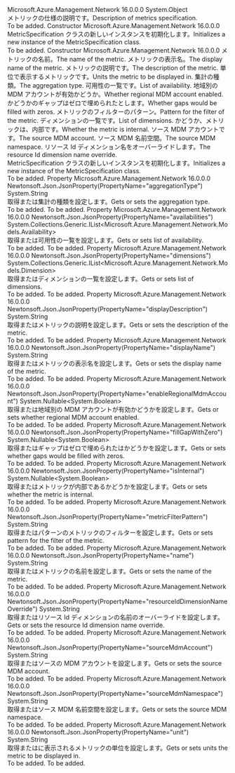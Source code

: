 <Type Name="MetricSpecification" FullName="Microsoft.Azure.Management.Network.Models.MetricSpecification">
  <TypeSignature Language="C#" Value="public class MetricSpecification" />
  <TypeSignature Language="ILAsm" Value=".class public auto ansi beforefieldinit MetricSpecification extends System.Object" />
  <TypeSignature Language="DocId" Value="T:Microsoft.Azure.Management.Network.Models.MetricSpecification" />
  <TypeSignature Language="VB.NET" Value="Public Class MetricSpecification" />
  <TypeSignature Language="F#" Value="type MetricSpecification = class" />
  <AssemblyInfo>
    <AssemblyName>Microsoft.Azure.Management.Network</AssemblyName>
    <AssemblyVersion>16.0.0.0</AssemblyVersion>
  </AssemblyInfo>
  <Base>
    <BaseTypeName>System.Object</BaseTypeName>
  </Base>
  <Interfaces />
  <Docs>
    <summary>
            <span data-ttu-id="efb0b-101">メトリックの仕様の説明です。</span><span class="sxs-lookup"><span data-stu-id="efb0b-101">Description of metrics specification.</span></span>
            </summary>
    <remarks>To be added.</remarks>
  </Docs>
  <Members>
    <Member MemberName=".ctor">
      <MemberSignature Language="C#" Value="public MetricSpecification ();" />
      <MemberSignature Language="ILAsm" Value=".method public hidebysig specialname rtspecialname instance void .ctor() cil managed" />
      <MemberSignature Language="DocId" Value="M:Microsoft.Azure.Management.Network.Models.MetricSpecification.#ctor" />
      <MemberSignature Language="VB.NET" Value="Public Sub New ()" />
      <MemberType>Constructor</MemberType>
      <AssemblyInfo>
        <AssemblyName>Microsoft.Azure.Management.Network</AssemblyName>
        <AssemblyVersion>16.0.0.0</AssemblyVersion>
      </AssemblyInfo>
      <Parameters />
      <Docs>
        <summary>
            <span data-ttu-id="efb0b-102">MetricSpecification クラスの新しいインスタンスを初期化します。</span><span class="sxs-lookup"><span data-stu-id="efb0b-102">Initializes a new instance of the MetricSpecification class.</span></span>
            </summary>
        <remarks>To be added.</remarks>
      </Docs>
    </Member>
    <Member MemberName=".ctor">
      <MemberSignature Language="C#" Value="public MetricSpecification (string name = null, string displayName = null, string displayDescription = null, string unit = null, string aggregationType = null, System.Collections.Generic.IList&lt;Microsoft.Azure.Management.Network.Models.Availability&gt; availabilities = null, Nullable&lt;bool&gt; enableRegionalMdmAccount = null, Nullable&lt;bool&gt; fillGapWithZero = null, string metricFilterPattern = null, System.Collections.Generic.IList&lt;Microsoft.Azure.Management.Network.Models.Dimension&gt; dimensions = null, Nullable&lt;bool&gt; isInternal = null, string sourceMdmAccount = null, string sourceMdmNamespace = null, string resourceIdDimensionNameOverride = null);" />
      <MemberSignature Language="ILAsm" Value=".method public hidebysig specialname rtspecialname instance void .ctor(string name, string displayName, string displayDescription, string unit, string aggregationType, class System.Collections.Generic.IList`1&lt;class Microsoft.Azure.Management.Network.Models.Availability&gt; availabilities, valuetype System.Nullable`1&lt;bool&gt; enableRegionalMdmAccount, valuetype System.Nullable`1&lt;bool&gt; fillGapWithZero, string metricFilterPattern, class System.Collections.Generic.IList`1&lt;class Microsoft.Azure.Management.Network.Models.Dimension&gt; dimensions, valuetype System.Nullable`1&lt;bool&gt; isInternal, string sourceMdmAccount, string sourceMdmNamespace, string resourceIdDimensionNameOverride) cil managed" />
      <MemberSignature Language="DocId" Value="M:Microsoft.Azure.Management.Network.Models.MetricSpecification.#ctor(System.String,System.String,System.String,System.String,System.String,System.Collections.Generic.IList{Microsoft.Azure.Management.Network.Models.Availability},System.Nullable{System.Boolean},System.Nullable{System.Boolean},System.String,System.Collections.Generic.IList{Microsoft.Azure.Management.Network.Models.Dimension},System.Nullable{System.Boolean},System.String,System.String,System.String)" />
      <MemberSignature Language="VB.NET" Value="Public Sub New (Optional name As String = null, Optional displayName As String = null, Optional displayDescription As String = null, Optional unit As String = null, Optional aggregationType As String = null, Optional availabilities As IList(Of Availability) = null, Optional enableRegionalMdmAccount As Nullable(Of Boolean) = null, Optional fillGapWithZero As Nullable(Of Boolean) = null, Optional metricFilterPattern As String = null, Optional dimensions As IList(Of Dimension) = null, Optional isInternal As Nullable(Of Boolean) = null, Optional sourceMdmAccount As String = null, Optional sourceMdmNamespace As String = null, Optional resourceIdDimensionNameOverride As String = null)" />
      <MemberSignature Language="F#" Value="new Microsoft.Azure.Management.Network.Models.MetricSpecification : string * string * string * string * string * System.Collections.Generic.IList&lt;Microsoft.Azure.Management.Network.Models.Availability&gt; * Nullable&lt;bool&gt; * Nullable&lt;bool&gt; * string * System.Collections.Generic.IList&lt;Microsoft.Azure.Management.Network.Models.Dimension&gt; * Nullable&lt;bool&gt; * string * string * string -&gt; Microsoft.Azure.Management.Network.Models.MetricSpecification" Usage="new Microsoft.Azure.Management.Network.Models.MetricSpecification (name, displayName, displayDescription, unit, aggregationType, availabilities, enableRegionalMdmAccount, fillGapWithZero, metricFilterPattern, dimensions, isInternal, sourceMdmAccount, sourceMdmNamespace, resourceIdDimensionNameOverride)" />
      <MemberType>Constructor</MemberType>
      <AssemblyInfo>
        <AssemblyName>Microsoft.Azure.Management.Network</AssemblyName>
        <AssemblyVersion>16.0.0.0</AssemblyVersion>
      </AssemblyInfo>
      <Parameters>
        <Parameter Name="name" Type="System.String" />
        <Parameter Name="displayName" Type="System.String" />
        <Parameter Name="displayDescription" Type="System.String" />
        <Parameter Name="unit" Type="System.String" />
        <Parameter Name="aggregationType" Type="System.String" />
        <Parameter Name="availabilities" Type="System.Collections.Generic.IList&lt;Microsoft.Azure.Management.Network.Models.Availability&gt;" />
        <Parameter Name="enableRegionalMdmAccount" Type="System.Nullable&lt;System.Boolean&gt;" />
        <Parameter Name="fillGapWithZero" Type="System.Nullable&lt;System.Boolean&gt;" />
        <Parameter Name="metricFilterPattern" Type="System.String" />
        <Parameter Name="dimensions" Type="System.Collections.Generic.IList&lt;Microsoft.Azure.Management.Network.Models.Dimension&gt;" />
        <Parameter Name="isInternal" Type="System.Nullable&lt;System.Boolean&gt;" />
        <Parameter Name="sourceMdmAccount" Type="System.String" />
        <Parameter Name="sourceMdmNamespace" Type="System.String" />
        <Parameter Name="resourceIdDimensionNameOverride" Type="System.String" />
      </Parameters>
      <Docs>
        <param name="name"><span data-ttu-id="efb0b-103">メトリックの名前。</span><span class="sxs-lookup"><span data-stu-id="efb0b-103">The name of the metric.</span></span></param>
        <param name="displayName"><span data-ttu-id="efb0b-104">メトリックの表示名。</span><span class="sxs-lookup"><span data-stu-id="efb0b-104">The display name of the metric.</span></span></param>
        <param name="displayDescription"><span data-ttu-id="efb0b-105">メトリックの説明です。</span><span class="sxs-lookup"><span data-stu-id="efb0b-105">The description of the metric.</span></span></param>
        <param name="unit"><span data-ttu-id="efb0b-106">単位で表示するメトリックです。</span><span class="sxs-lookup"><span data-stu-id="efb0b-106">Units the metric to be displayed in.</span></span></param>
        <param name="aggregationType"><span data-ttu-id="efb0b-107">集計の種類。</span><span class="sxs-lookup"><span data-stu-id="efb0b-107">The aggregation type.</span></span></param>
        <param name="availabilities"><span data-ttu-id="efb0b-108">可用性の一覧です。</span><span class="sxs-lookup"><span data-stu-id="efb0b-108">List of availability.</span></span></param>
        <param name="enableRegionalMdmAccount"><span data-ttu-id="efb0b-109">地域別の MDM アカウントが有効かどうか。</span><span class="sxs-lookup"><span data-stu-id="efb0b-109">Whether regional MDM account enabled.</span></span></param>
        <param name="fillGapWithZero"><span data-ttu-id="efb0b-110">かどうかのギャップはゼロで埋められたとします。</span><span class="sxs-lookup"><span data-stu-id="efb0b-110">Whether gaps would be filled with zeros.</span></span></param>
        <param name="metricFilterPattern"><span data-ttu-id="efb0b-111">メトリックのフィルターのパターン。</span><span class="sxs-lookup"><span data-stu-id="efb0b-111">Pattern for the filter of the metric.</span></span></param>
        <param name="dimensions"><span data-ttu-id="efb0b-112">ディメンションの一覧です。</span><span class="sxs-lookup"><span data-stu-id="efb0b-112">List of dimensions.</span></span></param>
        <param name="isInternal"><span data-ttu-id="efb0b-113">かどうか、メトリックは、内部です。</span><span class="sxs-lookup"><span data-stu-id="efb0b-113">Whether the metric is internal.</span></span></param>
        <param name="sourceMdmAccount"><span data-ttu-id="efb0b-114">ソース MDM アカウントです。</span><span class="sxs-lookup"><span data-stu-id="efb0b-114">The source MDM account.</span></span></param>
        <param name="sourceMdmNamespace"><span data-ttu-id="efb0b-115">ソース MDM 名前空間。</span><span class="sxs-lookup"><span data-stu-id="efb0b-115">The source MDM namespace.</span></span></param>
        <param name="resourceIdDimensionNameOverride"><span data-ttu-id="efb0b-116">リソース Id ディメンション名をオーバーライドします。</span><span class="sxs-lookup"><span data-stu-id="efb0b-116">The resource Id dimension name override.</span></span></param>
        <summary>
            <span data-ttu-id="efb0b-117">MetricSpecification クラスの新しいインスタンスを初期化します。</span><span class="sxs-lookup"><span data-stu-id="efb0b-117">Initializes a new instance of the MetricSpecification class.</span></span>
            </summary>
        <remarks>To be added.</remarks>
      </Docs>
    </Member>
    <Member MemberName="AggregationType">
      <MemberSignature Language="C#" Value="public string AggregationType { get; set; }" />
      <MemberSignature Language="ILAsm" Value=".property instance string AggregationType" />
      <MemberSignature Language="DocId" Value="P:Microsoft.Azure.Management.Network.Models.MetricSpecification.AggregationType" />
      <MemberSignature Language="VB.NET" Value="Public Property AggregationType As String" />
      <MemberSignature Language="F#" Value="member this.AggregationType : string with get, set" Usage="Microsoft.Azure.Management.Network.Models.MetricSpecification.AggregationType" />
      <MemberType>Property</MemberType>
      <AssemblyInfo>
        <AssemblyName>Microsoft.Azure.Management.Network</AssemblyName>
        <AssemblyVersion>16.0.0.0</AssemblyVersion>
      </AssemblyInfo>
      <Attributes>
        <Attribute>
          <AttributeName>Newtonsoft.Json.JsonProperty(PropertyName="aggregationType")</AttributeName>
        </Attribute>
      </Attributes>
      <ReturnValue>
        <ReturnType>System.String</ReturnType>
      </ReturnValue>
      <Docs>
        <summary>
            <span data-ttu-id="efb0b-118">取得または集計の種類を設定します。</span><span class="sxs-lookup"><span data-stu-id="efb0b-118">Gets or sets the aggregation type.</span></span>
            </summary>
        <value>To be added.</value>
        <remarks>To be added.</remarks>
      </Docs>
    </Member>
    <Member MemberName="Availabilities">
      <MemberSignature Language="C#" Value="public System.Collections.Generic.IList&lt;Microsoft.Azure.Management.Network.Models.Availability&gt; Availabilities { get; set; }" />
      <MemberSignature Language="ILAsm" Value=".property instance class System.Collections.Generic.IList`1&lt;class Microsoft.Azure.Management.Network.Models.Availability&gt; Availabilities" />
      <MemberSignature Language="DocId" Value="P:Microsoft.Azure.Management.Network.Models.MetricSpecification.Availabilities" />
      <MemberSignature Language="VB.NET" Value="Public Property Availabilities As IList(Of Availability)" />
      <MemberSignature Language="F#" Value="member this.Availabilities : System.Collections.Generic.IList&lt;Microsoft.Azure.Management.Network.Models.Availability&gt; with get, set" Usage="Microsoft.Azure.Management.Network.Models.MetricSpecification.Availabilities" />
      <MemberType>Property</MemberType>
      <AssemblyInfo>
        <AssemblyName>Microsoft.Azure.Management.Network</AssemblyName>
        <AssemblyVersion>16.0.0.0</AssemblyVersion>
      </AssemblyInfo>
      <Attributes>
        <Attribute>
          <AttributeName>Newtonsoft.Json.JsonProperty(PropertyName="availabilities")</AttributeName>
        </Attribute>
      </Attributes>
      <ReturnValue>
        <ReturnType>System.Collections.Generic.IList&lt;Microsoft.Azure.Management.Network.Models.Availability&gt;</ReturnType>
      </ReturnValue>
      <Docs>
        <summary>
            <span data-ttu-id="efb0b-119">取得または可用性の一覧を設定します。</span><span class="sxs-lookup"><span data-stu-id="efb0b-119">Gets or sets list of availability.</span></span>
            </summary>
        <value>To be added.</value>
        <remarks>To be added.</remarks>
      </Docs>
    </Member>
    <Member MemberName="Dimensions">
      <MemberSignature Language="C#" Value="public System.Collections.Generic.IList&lt;Microsoft.Azure.Management.Network.Models.Dimension&gt; Dimensions { get; set; }" />
      <MemberSignature Language="ILAsm" Value=".property instance class System.Collections.Generic.IList`1&lt;class Microsoft.Azure.Management.Network.Models.Dimension&gt; Dimensions" />
      <MemberSignature Language="DocId" Value="P:Microsoft.Azure.Management.Network.Models.MetricSpecification.Dimensions" />
      <MemberSignature Language="VB.NET" Value="Public Property Dimensions As IList(Of Dimension)" />
      <MemberSignature Language="F#" Value="member this.Dimensions : System.Collections.Generic.IList&lt;Microsoft.Azure.Management.Network.Models.Dimension&gt; with get, set" Usage="Microsoft.Azure.Management.Network.Models.MetricSpecification.Dimensions" />
      <MemberType>Property</MemberType>
      <AssemblyInfo>
        <AssemblyName>Microsoft.Azure.Management.Network</AssemblyName>
        <AssemblyVersion>16.0.0.0</AssemblyVersion>
      </AssemblyInfo>
      <Attributes>
        <Attribute>
          <AttributeName>Newtonsoft.Json.JsonProperty(PropertyName="dimensions")</AttributeName>
        </Attribute>
      </Attributes>
      <ReturnValue>
        <ReturnType>System.Collections.Generic.IList&lt;Microsoft.Azure.Management.Network.Models.Dimension&gt;</ReturnType>
      </ReturnValue>
      <Docs>
        <summary>
            <span data-ttu-id="efb0b-120">取得またはディメンションの一覧を設定します。</span><span class="sxs-lookup"><span data-stu-id="efb0b-120">Gets or sets list of dimensions.</span></span>
            </summary>
        <value>To be added.</value>
        <remarks>To be added.</remarks>
      </Docs>
    </Member>
    <Member MemberName="DisplayDescription">
      <MemberSignature Language="C#" Value="public string DisplayDescription { get; set; }" />
      <MemberSignature Language="ILAsm" Value=".property instance string DisplayDescription" />
      <MemberSignature Language="DocId" Value="P:Microsoft.Azure.Management.Network.Models.MetricSpecification.DisplayDescription" />
      <MemberSignature Language="VB.NET" Value="Public Property DisplayDescription As String" />
      <MemberSignature Language="F#" Value="member this.DisplayDescription : string with get, set" Usage="Microsoft.Azure.Management.Network.Models.MetricSpecification.DisplayDescription" />
      <MemberType>Property</MemberType>
      <AssemblyInfo>
        <AssemblyName>Microsoft.Azure.Management.Network</AssemblyName>
        <AssemblyVersion>16.0.0.0</AssemblyVersion>
      </AssemblyInfo>
      <Attributes>
        <Attribute>
          <AttributeName>Newtonsoft.Json.JsonProperty(PropertyName="displayDescription")</AttributeName>
        </Attribute>
      </Attributes>
      <ReturnValue>
        <ReturnType>System.String</ReturnType>
      </ReturnValue>
      <Docs>
        <summary>
            <span data-ttu-id="efb0b-121">取得またはメトリックの説明を設定します。</span><span class="sxs-lookup"><span data-stu-id="efb0b-121">Gets or sets the description of the metric.</span></span>
            </summary>
        <value>To be added.</value>
        <remarks>To be added.</remarks>
      </Docs>
    </Member>
    <Member MemberName="DisplayName">
      <MemberSignature Language="C#" Value="public string DisplayName { get; set; }" />
      <MemberSignature Language="ILAsm" Value=".property instance string DisplayName" />
      <MemberSignature Language="DocId" Value="P:Microsoft.Azure.Management.Network.Models.MetricSpecification.DisplayName" />
      <MemberSignature Language="VB.NET" Value="Public Property DisplayName As String" />
      <MemberSignature Language="F#" Value="member this.DisplayName : string with get, set" Usage="Microsoft.Azure.Management.Network.Models.MetricSpecification.DisplayName" />
      <MemberType>Property</MemberType>
      <AssemblyInfo>
        <AssemblyName>Microsoft.Azure.Management.Network</AssemblyName>
        <AssemblyVersion>16.0.0.0</AssemblyVersion>
      </AssemblyInfo>
      <Attributes>
        <Attribute>
          <AttributeName>Newtonsoft.Json.JsonProperty(PropertyName="displayName")</AttributeName>
        </Attribute>
      </Attributes>
      <ReturnValue>
        <ReturnType>System.String</ReturnType>
      </ReturnValue>
      <Docs>
        <summary>
            <span data-ttu-id="efb0b-122">取得またはメトリックの表示名を設定します。</span><span class="sxs-lookup"><span data-stu-id="efb0b-122">Gets or sets the display name of the metric.</span></span>
            </summary>
        <value>To be added.</value>
        <remarks>To be added.</remarks>
      </Docs>
    </Member>
    <Member MemberName="EnableRegionalMdmAccount">
      <MemberSignature Language="C#" Value="public Nullable&lt;bool&gt; EnableRegionalMdmAccount { get; set; }" />
      <MemberSignature Language="ILAsm" Value=".property instance valuetype System.Nullable`1&lt;bool&gt; EnableRegionalMdmAccount" />
      <MemberSignature Language="DocId" Value="P:Microsoft.Azure.Management.Network.Models.MetricSpecification.EnableRegionalMdmAccount" />
      <MemberSignature Language="VB.NET" Value="Public Property EnableRegionalMdmAccount As Nullable(Of Boolean)" />
      <MemberSignature Language="F#" Value="member this.EnableRegionalMdmAccount : Nullable&lt;bool&gt; with get, set" Usage="Microsoft.Azure.Management.Network.Models.MetricSpecification.EnableRegionalMdmAccount" />
      <MemberType>Property</MemberType>
      <AssemblyInfo>
        <AssemblyName>Microsoft.Azure.Management.Network</AssemblyName>
        <AssemblyVersion>16.0.0.0</AssemblyVersion>
      </AssemblyInfo>
      <Attributes>
        <Attribute>
          <AttributeName>Newtonsoft.Json.JsonProperty(PropertyName="enableRegionalMdmAccount")</AttributeName>
        </Attribute>
      </Attributes>
      <ReturnValue>
        <ReturnType>System.Nullable&lt;System.Boolean&gt;</ReturnType>
      </ReturnValue>
      <Docs>
        <summary>
            <span data-ttu-id="efb0b-123">取得または地域別の MDM アカウントが有効かどうかを設定します。</span><span class="sxs-lookup"><span data-stu-id="efb0b-123">Gets or sets whether regional MDM account enabled.</span></span>
            </summary>
        <value>To be added.</value>
        <remarks>To be added.</remarks>
      </Docs>
    </Member>
    <Member MemberName="FillGapWithZero">
      <MemberSignature Language="C#" Value="public Nullable&lt;bool&gt; FillGapWithZero { get; set; }" />
      <MemberSignature Language="ILAsm" Value=".property instance valuetype System.Nullable`1&lt;bool&gt; FillGapWithZero" />
      <MemberSignature Language="DocId" Value="P:Microsoft.Azure.Management.Network.Models.MetricSpecification.FillGapWithZero" />
      <MemberSignature Language="VB.NET" Value="Public Property FillGapWithZero As Nullable(Of Boolean)" />
      <MemberSignature Language="F#" Value="member this.FillGapWithZero : Nullable&lt;bool&gt; with get, set" Usage="Microsoft.Azure.Management.Network.Models.MetricSpecification.FillGapWithZero" />
      <MemberType>Property</MemberType>
      <AssemblyInfo>
        <AssemblyName>Microsoft.Azure.Management.Network</AssemblyName>
        <AssemblyVersion>16.0.0.0</AssemblyVersion>
      </AssemblyInfo>
      <Attributes>
        <Attribute>
          <AttributeName>Newtonsoft.Json.JsonProperty(PropertyName="fillGapWithZero")</AttributeName>
        </Attribute>
      </Attributes>
      <ReturnValue>
        <ReturnType>System.Nullable&lt;System.Boolean&gt;</ReturnType>
      </ReturnValue>
      <Docs>
        <summary>
            <span data-ttu-id="efb0b-124">取得またはギャップはゼロで埋められたはかどうかを設定します。</span><span class="sxs-lookup"><span data-stu-id="efb0b-124">Gets or sets whether gaps would be filled with zeros.</span></span>
            </summary>
        <value>To be added.</value>
        <remarks>To be added.</remarks>
      </Docs>
    </Member>
    <Member MemberName="IsInternal">
      <MemberSignature Language="C#" Value="public Nullable&lt;bool&gt; IsInternal { get; set; }" />
      <MemberSignature Language="ILAsm" Value=".property instance valuetype System.Nullable`1&lt;bool&gt; IsInternal" />
      <MemberSignature Language="DocId" Value="P:Microsoft.Azure.Management.Network.Models.MetricSpecification.IsInternal" />
      <MemberSignature Language="VB.NET" Value="Public Property IsInternal As Nullable(Of Boolean)" />
      <MemberSignature Language="F#" Value="member this.IsInternal : Nullable&lt;bool&gt; with get, set" Usage="Microsoft.Azure.Management.Network.Models.MetricSpecification.IsInternal" />
      <MemberType>Property</MemberType>
      <AssemblyInfo>
        <AssemblyName>Microsoft.Azure.Management.Network</AssemblyName>
        <AssemblyVersion>16.0.0.0</AssemblyVersion>
      </AssemblyInfo>
      <Attributes>
        <Attribute>
          <AttributeName>Newtonsoft.Json.JsonProperty(PropertyName="isInternal")</AttributeName>
        </Attribute>
      </Attributes>
      <ReturnValue>
        <ReturnType>System.Nullable&lt;System.Boolean&gt;</ReturnType>
      </ReturnValue>
      <Docs>
        <summary>
            <span data-ttu-id="efb0b-125">取得またはメトリックが内部であるかどうかを設定します。</span><span class="sxs-lookup"><span data-stu-id="efb0b-125">Gets or sets whether the metric is internal.</span></span>
            </summary>
        <value>To be added.</value>
        <remarks>To be added.</remarks>
      </Docs>
    </Member>
    <Member MemberName="MetricFilterPattern">
      <MemberSignature Language="C#" Value="public string MetricFilterPattern { get; set; }" />
      <MemberSignature Language="ILAsm" Value=".property instance string MetricFilterPattern" />
      <MemberSignature Language="DocId" Value="P:Microsoft.Azure.Management.Network.Models.MetricSpecification.MetricFilterPattern" />
      <MemberSignature Language="VB.NET" Value="Public Property MetricFilterPattern As String" />
      <MemberSignature Language="F#" Value="member this.MetricFilterPattern : string with get, set" Usage="Microsoft.Azure.Management.Network.Models.MetricSpecification.MetricFilterPattern" />
      <MemberType>Property</MemberType>
      <AssemblyInfo>
        <AssemblyName>Microsoft.Azure.Management.Network</AssemblyName>
        <AssemblyVersion>16.0.0.0</AssemblyVersion>
      </AssemblyInfo>
      <Attributes>
        <Attribute>
          <AttributeName>Newtonsoft.Json.JsonProperty(PropertyName="metricFilterPattern")</AttributeName>
        </Attribute>
      </Attributes>
      <ReturnValue>
        <ReturnType>System.String</ReturnType>
      </ReturnValue>
      <Docs>
        <summary>
            <span data-ttu-id="efb0b-126">取得またはパターンのメトリックのフィルターを設定します。</span><span class="sxs-lookup"><span data-stu-id="efb0b-126">Gets or sets pattern for the filter of the metric.</span></span>
            </summary>
        <value>To be added.</value>
        <remarks>To be added.</remarks>
      </Docs>
    </Member>
    <Member MemberName="Name">
      <MemberSignature Language="C#" Value="public string Name { get; set; }" />
      <MemberSignature Language="ILAsm" Value=".property instance string Name" />
      <MemberSignature Language="DocId" Value="P:Microsoft.Azure.Management.Network.Models.MetricSpecification.Name" />
      <MemberSignature Language="VB.NET" Value="Public Property Name As String" />
      <MemberSignature Language="F#" Value="member this.Name : string with get, set" Usage="Microsoft.Azure.Management.Network.Models.MetricSpecification.Name" />
      <MemberType>Property</MemberType>
      <AssemblyInfo>
        <AssemblyName>Microsoft.Azure.Management.Network</AssemblyName>
        <AssemblyVersion>16.0.0.0</AssemblyVersion>
      </AssemblyInfo>
      <Attributes>
        <Attribute>
          <AttributeName>Newtonsoft.Json.JsonProperty(PropertyName="name")</AttributeName>
        </Attribute>
      </Attributes>
      <ReturnValue>
        <ReturnType>System.String</ReturnType>
      </ReturnValue>
      <Docs>
        <summary>
            <span data-ttu-id="efb0b-127">取得またはメトリックの名前を設定します。</span><span class="sxs-lookup"><span data-stu-id="efb0b-127">Gets or sets the name of the metric.</span></span>
            </summary>
        <value>To be added.</value>
        <remarks>To be added.</remarks>
      </Docs>
    </Member>
    <Member MemberName="ResourceIdDimensionNameOverride">
      <MemberSignature Language="C#" Value="public string ResourceIdDimensionNameOverride { get; set; }" />
      <MemberSignature Language="ILAsm" Value=".property instance string ResourceIdDimensionNameOverride" />
      <MemberSignature Language="DocId" Value="P:Microsoft.Azure.Management.Network.Models.MetricSpecification.ResourceIdDimensionNameOverride" />
      <MemberSignature Language="VB.NET" Value="Public Property ResourceIdDimensionNameOverride As String" />
      <MemberSignature Language="F#" Value="member this.ResourceIdDimensionNameOverride : string with get, set" Usage="Microsoft.Azure.Management.Network.Models.MetricSpecification.ResourceIdDimensionNameOverride" />
      <MemberType>Property</MemberType>
      <AssemblyInfo>
        <AssemblyName>Microsoft.Azure.Management.Network</AssemblyName>
        <AssemblyVersion>16.0.0.0</AssemblyVersion>
      </AssemblyInfo>
      <Attributes>
        <Attribute>
          <AttributeName>Newtonsoft.Json.JsonProperty(PropertyName="resourceIdDimensionNameOverride")</AttributeName>
        </Attribute>
      </Attributes>
      <ReturnValue>
        <ReturnType>System.String</ReturnType>
      </ReturnValue>
      <Docs>
        <summary>
            <span data-ttu-id="efb0b-128">取得またはリソース Id ディメンションの名前のオーバーライドを設定します。</span><span class="sxs-lookup"><span data-stu-id="efb0b-128">Gets or sets the resource Id dimension name override.</span></span>
            </summary>
        <value>To be added.</value>
        <remarks>To be added.</remarks>
      </Docs>
    </Member>
    <Member MemberName="SourceMdmAccount">
      <MemberSignature Language="C#" Value="public string SourceMdmAccount { get; set; }" />
      <MemberSignature Language="ILAsm" Value=".property instance string SourceMdmAccount" />
      <MemberSignature Language="DocId" Value="P:Microsoft.Azure.Management.Network.Models.MetricSpecification.SourceMdmAccount" />
      <MemberSignature Language="VB.NET" Value="Public Property SourceMdmAccount As String" />
      <MemberSignature Language="F#" Value="member this.SourceMdmAccount : string with get, set" Usage="Microsoft.Azure.Management.Network.Models.MetricSpecification.SourceMdmAccount" />
      <MemberType>Property</MemberType>
      <AssemblyInfo>
        <AssemblyName>Microsoft.Azure.Management.Network</AssemblyName>
        <AssemblyVersion>16.0.0.0</AssemblyVersion>
      </AssemblyInfo>
      <Attributes>
        <Attribute>
          <AttributeName>Newtonsoft.Json.JsonProperty(PropertyName="sourceMdmAccount")</AttributeName>
        </Attribute>
      </Attributes>
      <ReturnValue>
        <ReturnType>System.String</ReturnType>
      </ReturnValue>
      <Docs>
        <summary>
            <span data-ttu-id="efb0b-129">取得またはソースの MDM アカウントを設定します。</span><span class="sxs-lookup"><span data-stu-id="efb0b-129">Gets or sets the source MDM account.</span></span>
            </summary>
        <value>To be added.</value>
        <remarks>To be added.</remarks>
      </Docs>
    </Member>
    <Member MemberName="SourceMdmNamespace">
      <MemberSignature Language="C#" Value="public string SourceMdmNamespace { get; set; }" />
      <MemberSignature Language="ILAsm" Value=".property instance string SourceMdmNamespace" />
      <MemberSignature Language="DocId" Value="P:Microsoft.Azure.Management.Network.Models.MetricSpecification.SourceMdmNamespace" />
      <MemberSignature Language="VB.NET" Value="Public Property SourceMdmNamespace As String" />
      <MemberSignature Language="F#" Value="member this.SourceMdmNamespace : string with get, set" Usage="Microsoft.Azure.Management.Network.Models.MetricSpecification.SourceMdmNamespace" />
      <MemberType>Property</MemberType>
      <AssemblyInfo>
        <AssemblyName>Microsoft.Azure.Management.Network</AssemblyName>
        <AssemblyVersion>16.0.0.0</AssemblyVersion>
      </AssemblyInfo>
      <Attributes>
        <Attribute>
          <AttributeName>Newtonsoft.Json.JsonProperty(PropertyName="sourceMdmNamespace")</AttributeName>
        </Attribute>
      </Attributes>
      <ReturnValue>
        <ReturnType>System.String</ReturnType>
      </ReturnValue>
      <Docs>
        <summary>
            <span data-ttu-id="efb0b-130">取得またはソース MDM 名前空間を設定します。</span><span class="sxs-lookup"><span data-stu-id="efb0b-130">Gets or sets the source MDM namespace.</span></span>
            </summary>
        <value>To be added.</value>
        <remarks>To be added.</remarks>
      </Docs>
    </Member>
    <Member MemberName="Unit">
      <MemberSignature Language="C#" Value="public string Unit { get; set; }" />
      <MemberSignature Language="ILAsm" Value=".property instance string Unit" />
      <MemberSignature Language="DocId" Value="P:Microsoft.Azure.Management.Network.Models.MetricSpecification.Unit" />
      <MemberSignature Language="VB.NET" Value="Public Property Unit As String" />
      <MemberSignature Language="F#" Value="member this.Unit : string with get, set" Usage="Microsoft.Azure.Management.Network.Models.MetricSpecification.Unit" />
      <MemberType>Property</MemberType>
      <AssemblyInfo>
        <AssemblyName>Microsoft.Azure.Management.Network</AssemblyName>
        <AssemblyVersion>16.0.0.0</AssemblyVersion>
      </AssemblyInfo>
      <Attributes>
        <Attribute>
          <AttributeName>Newtonsoft.Json.JsonProperty(PropertyName="unit")</AttributeName>
        </Attribute>
      </Attributes>
      <ReturnValue>
        <ReturnType>System.String</ReturnType>
      </ReturnValue>
      <Docs>
        <summary>
            <span data-ttu-id="efb0b-131">取得またはに表示されるメトリックの単位を設定します。</span><span class="sxs-lookup"><span data-stu-id="efb0b-131">Gets or sets units the metric to be displayed in.</span></span>
            </summary>
        <value>To be added.</value>
        <remarks>To be added.</remarks>
      </Docs>
    </Member>
  </Members>
</Type>